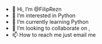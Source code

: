 - 👋 Hi, I’m @FilipRezn
- 👀 I’m interested in Python
- 🌱 I’m currently learning Python
- 💞️ I’m looking to collaborate on ,
- 📫 How to reach me just email me

<!---
FilipRezn/FilipRezn is a ✨ special ✨ repository because its `README.md` (this file) appears on your GitHub profile.
You can click the Preview link to take a look at your changes.
--->
